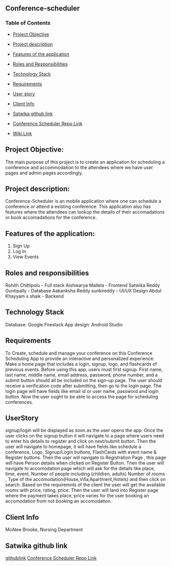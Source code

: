 ## Conference-scheduler

### Table of Contents

* [Project Objective](https://github.com/Rohith-Chittipolu/Conference-scheduler/edit/main/README.md#project-objective)

* [Project description](https://github.com/Rohith-Chittipolu/Conference-scheduler/edit/main/README.md#project-description)

* [Features of the application](https://github.com/Rohith-Chittipolu/Conference-scheduler/edit/main/README.md#features-of-the-application)

* [Roles and Responsibilities](https://github.com/Rohith-Chittipolu/Conference-scheduler/edit/main/README.md#roles-and-responsibilities)

* [Technology Stack](https://github.com/Rohith-Chittipolu/Conference-scheduler/edit/main/README.md#technology-stack)

* [Requirements](https://github.com/Rohith-Chittipolu/Conference-scheduler/edit/main/README.md#requirements)

* [User story](https://github.com/Rohith-Chittipolu/Conference-scheduler/edit/main/README.md#userstory)

* [Client Info](https://github.com/Rohith-Chittipolu/Conference-scheduler/edit/main/README.md#client-info)

* [Satwika github link](https://github.com/Rohith-Chittipolu/Conference-scheduler/edit/main/README.md#satwika-github-link)

* [Conference Scheduler Repo Link](https://github.com/Rohith-Chittipolu/Conference-scheduler)

* [Wiki Link](https://github.com/Rohith-Chittipolu/Conference-scheduler/wiki/Wiki-Home-Page)

## Project Objective:
The main purpose of this project is to create an application for scheduling a conference and accommodation to the attendees where we have user pages and admin pages accordingly.
## Project description:
Conference-Scheduler is an mobile application where one can schedule a conference or attend a existing conference.
This application also has features where the attendees can lookup the details of their accomadations or book accomadations for the conference.

## Features of the application:
<ol>
<li>Sign Up</li>
<li>Log In</li>
<li>View Events</li>
</ol>

## Roles and responsibilities
Rohith Chittipolu - Full stack
Aishwarya Mallela - Frontend
Satwika Reddy Guntipally - Database
Aakanksha Reddy sunkireddy - UI/UX Design
Abdul Khayyam s shaik - Backend

## Technology Stack
Database: Google Firestack
App design: Android Studio

## Requirements
To Create, schedule and manage your conference on this Conference Scheduling App to provide an interactive and personalized experience.
Make a home page that includes a login, signup, logo, and flashcards of previous events.
Before using this app, users must first signup.
First name, last name, middle name, email address, password, phone number, and a submit button should all be included on the sign-up page.
The user should receive a verification code after submitting, then go to the login page.
The login page will have fields like email id or user name, password and login button.
Now the user ought to be able to access the page for scheduling conferences.

## UserStory
signup/login will be displayed as soon as the user opens the app.
Once the user clicks on the signup button it will navigate to a page where users need to enter his details to register and click on next/submit button.
Then the user will navigate to homepage, it will have fields like schedule a conference, Logo, Signup/Login buttons, FlashCards with event name & Register buttons.
Then the user will navigate to Registration Page , this page will have Person details when clicked on Register Button.
Then the user will navigate to accomodation page which will ask for the details like place, time, event, Number of people including (children, adults)  Number of rooms , Type of the accomodation(House,Villa,Apartment,Hotels) and then click on search.
Based on the requiremnts of the client the user will get the available rooms with price, rating, price.
Then the user will land into Register page where the payment takes place, price varies for the user booking an accomodation from not booking an accomodation.

## Client Info
McAtee Brooke, Nursing Department

## Satwika github link
[githublink](https://github.com/GuntipallySatwika)
[Conference Scheduler Repo Link](https://github.com/Rohith-Chittipolu/Conference-scheduler)

